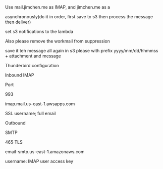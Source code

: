 Use mail.jimchen.me as IMAP, and jimchen.me as a 

asynchronously(do it in order, first save to s3 then process the message then deliver)

set s3 notifications to the lambda

Also please remove the workmail from suppression

save it teh message all again in s3 please with prefix yyyy/mm/dd/hhmmss + attachment and message

Thunderbird configuration

Inbound
IMAP


Port

993


imap.mail.us-east-1.awsapps.com


SSL
username; full email


Outbound

SMTP

465
TLS

email-smtp.us-east-1.amazonaws.com

username: IMAP user access key